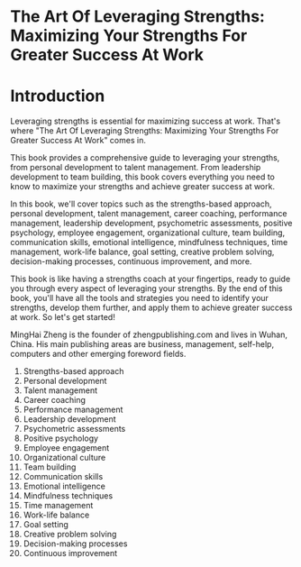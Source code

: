 # The Art Of Leveraging Strengths: Maximizing Your Strengths For Greater Success At Work

# Introduction

Leveraging strengths is essential for maximizing success at work. That's where "The Art Of Leveraging Strengths: Maximizing Your Strengths For Greater Success At Work" comes in.

This book provides a comprehensive guide to leveraging your strengths, from personal development to talent management. From leadership development to team building, this book covers everything you need to know to maximize your strengths and achieve greater success at work.

In this book, we'll cover topics such as the strengths-based approach, personal development, talent management, career coaching, performance management, leadership development, psychometric assessments, positive psychology, employee engagement, organizational culture, team building, communication skills, emotional intelligence, mindfulness techniques, time management, work-life balance, goal setting, creative problem solving, decision-making processes, continuous improvement, and more.

This book is like having a strengths coach at your fingertips, ready to guide you through every aspect of leveraging your strengths. By the end of this book, you'll have all the tools and strategies you need to identify your strengths, develop them further, and apply them to achieve greater success at work. So let's get started!

MingHai Zheng is the founder of zhengpublishing.com and lives in Wuhan, China. His main publishing areas are business, management, self-help, computers and other emerging foreword fields.



1. Strengths-based approach
2. Personal development
3. Talent management
4. Career coaching
5. Performance management
6. Leadership development
7. Psychometric assessments
8. Positive psychology
9. Employee engagement
10. Organizational culture
11. Team building
12. Communication skills
13. Emotional intelligence
14. Mindfulness techniques
15. Time management
16. Work-life balance
17. Goal setting
18. Creative problem solving
19. Decision-making processes
20. Continuous improvement



